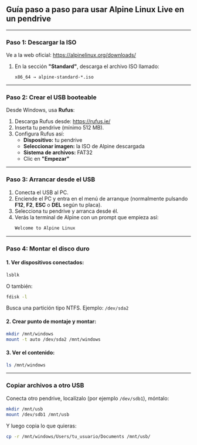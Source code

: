 
## **Guía paso a paso para usar Alpine Linux Live en un pendrive**

---

### **Paso 1: Descargar la ISO**
Ve a la web oficial:
https://alpinelinux.org/downloads/

1. En la sección **"Standard"**, descarga el archivo ISO llamado:
   ```
   x86_64 → alpine-standard-*.iso
   ```

---

### **Paso 2: Crear el USB booteable**
Desde Windows, usa **Rufus**:

1. Descarga Rufus desde: https://rufus.ie/
2. Inserta tu pendrive (mínimo 512 MB).
3. Configura Rufus así:
   - **Dispositivo:** tu pendrive
   - **Seleccionar imagen:** la ISO de Alpine descargada
   - **Sistema de archivos:** FAT32
   - Clic en **"Empezar"**

---

### **Paso 3: Arrancar desde el USB**
1. Conecta el USB al PC.
2. Enciende el PC y entra en el menú de arranque (normalmente pulsando **F12**, **F2**, **ESC** o **DEL** según tu placa).
3. Selecciona tu pendrive y arranca desde él.
4. Verás la terminal de Alpine con un prompt que empieza así:
   ```bash
   Welcome to Alpine Linux
   ```

---

### **Paso 4: Montar el disco duro**
#### 1. Ver dispositivos conectados:
```bash
lsblk
```
O también:
```bash
fdisk -l
```

Busca una partición tipo NTFS. Ejemplo: `/dev/sda2`

#### 2. Crear punto de montaje y montar:
```bash
mkdir /mnt/windows
mount -t auto /dev/sda2 /mnt/windows
```

#### 3. Ver el contenido:
```bash
ls /mnt/windows
```

---

### **Copiar archivos a otro USB**
Conecta otro pendrive, localízalo (por ejemplo `/dev/sdb1`), móntalo:
```bash
mkdir /mnt/usb
mount /dev/sdb1 /mnt/usb
```

Y luego copia lo que quieras:
```bash
cp -r /mnt/windows/Users/tu_usuario/Documents /mnt/usb/
```